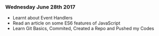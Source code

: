 ### Wednesday June 28th 2017
- Learnt about Event Handlers
- Read an article on some ES6 features of JavaScript
- Learn Git  Basics, Commited, Created a Repo and Pushed my Codes
